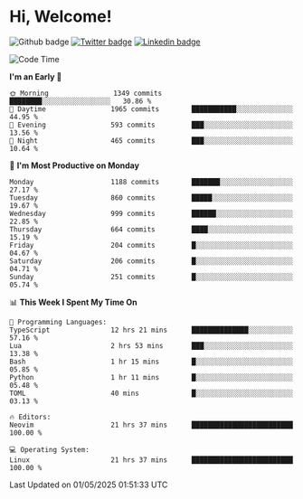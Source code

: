   # Hi, Welcome!
  ![Github badge](https://img.shields.io/github/followers/kraken-afk.svg?style=social&label=Follow&maxAge=2592000)
  [![Twitter badge](https://img.shields.io/badge/-Twitter-00acee?style=flat-square&logo=Twitter&logoColor=white)](https://twitter.com/trshppl)
  [![Linkedin badge](https://img.shields.io/badge/LinkedIn-0077B5?style=flat-square&logo=linkedin&logoColor=white)](https://www.linkedin.com/in/noveanrer)
<!--START_SECTION:waka-->
![Code Time](http://img.shields.io/badge/Code%20Time-904%20hrs%2023%20mins-blue)

**I'm an Early 🐤** 

```text
🌞 Morning                1349 commits        ████████░░░░░░░░░░░░░░░░░   30.86 % 
🌆 Daytime                1965 commits        ███████████░░░░░░░░░░░░░░   44.95 % 
🌃 Evening                593 commits         ███░░░░░░░░░░░░░░░░░░░░░░   13.56 % 
🌙 Night                  465 commits         ███░░░░░░░░░░░░░░░░░░░░░░   10.64 % 
```
📅 **I'm Most Productive on Monday** 

```text
Monday                   1188 commits        ███████░░░░░░░░░░░░░░░░░░   27.17 % 
Tuesday                  860 commits         █████░░░░░░░░░░░░░░░░░░░░   19.67 % 
Wednesday                999 commits         ██████░░░░░░░░░░░░░░░░░░░   22.85 % 
Thursday                 664 commits         ████░░░░░░░░░░░░░░░░░░░░░   15.19 % 
Friday                   204 commits         █░░░░░░░░░░░░░░░░░░░░░░░░   04.67 % 
Saturday                 206 commits         █░░░░░░░░░░░░░░░░░░░░░░░░   04.71 % 
Sunday                   251 commits         █░░░░░░░░░░░░░░░░░░░░░░░░   05.74 % 
```


📊 **This Week I Spent My Time On** 

```text
💬 Programming Languages: 
TypeScript               12 hrs 21 mins      ██████████████░░░░░░░░░░░   57.16 % 
Lua                      2 hrs 53 mins       ███░░░░░░░░░░░░░░░░░░░░░░   13.38 % 
Bash                     1 hr 15 mins        █░░░░░░░░░░░░░░░░░░░░░░░░   05.85 % 
Python                   1 hr 11 mins        █░░░░░░░░░░░░░░░░░░░░░░░░   05.48 % 
TOML                     40 mins             █░░░░░░░░░░░░░░░░░░░░░░░░   03.13 % 

🔥 Editors: 
Neovim                   21 hrs 37 mins      █████████████████████████   100.00 % 

💻 Operating System: 
Linux                    21 hrs 37 mins      █████████████████████████   100.00 % 
```


 Last Updated on 01/05/2025 01:51:33 UTC
<!--END_SECTION:waka-->